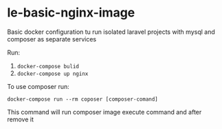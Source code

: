 # le-basic-nginx-image

Basic docker configuration tu run isolated laravel projects with mysql and composer as separate services

Run:

1. `docker-compose bulid`
2. `docker-compose up nginx`

To use composer run:

`docker-compose run --rm coposer [composer-comand]`

This command will run composer image execute command and after remove it 